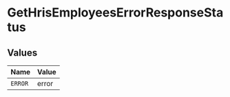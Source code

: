# GetHrisEmployeesErrorResponseStatus


## Values

| Name    | Value   |
| ------- | ------- |
| `ERROR` | error   |